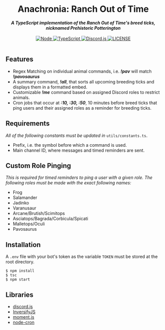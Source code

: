 <h1 align="center">Anachronia: Ranch Out of Time</h1>

<div align="center">
  <strong><i>A TypeScript implementation of the Ranch Out of Time's breed ticks, nicknamed <strong>Prehistoric Potterington</strong></i></strong>
  <br>
  <br>


  <a href="https://nodejs.org/en/">
    <img src="https://img.shields.io/badge/node-12.16.2-brightgreen?style=for-the-badge&colorB=026e00" alt="Node" />
  </a>
  
  <a href="https://www.typescriptlang.org">
    <img src="https://img.shields.io/badge/typescript-3.9.5-brightgreen?style=for-the-badge&colorB=2b7489" alt="TypeScript" />
  </a>

  <a href="http://discord.js.org">
    <img src="https://img.shields.io/badge/discord.js-12.2.0-brightgreen?style=for-the-badge&colorB=168eef" alt="Discord.js" />
  </a>

  <a href="https://github.com/varrock/anachronia/blob/master/LICENSE">
    <img src="https://img.shields.io/github/license/dragonite/djangohat.svg?style=for-the-badge&colorB=61829F" alt="LICENSE" />
  </a>
</div>
<br>

## Features
- Regex Matching on individual animal commands, i.e. ___!pav___ will match ___!pavosaurus___
- A summary command, ___!all___, that sorts all upcoming breeding ticks and displays them in a formatted embed.
- Customizable ___!me___ command based on assigned Discord roles to restrict animals.
- Cron jobs that occur at ___:10, :30, :50___, 10 minutes before breed ticks that ping users and their assigned roles as a reminder for breeding ticks.

## Requirements
_All of the following constants must be updated in_ `utils/constants.ts`.
- Prefix, i.e. the symbol before which a command is used.
- Main channel ID, where messages and timed reminders are sent.

## Custom Role Pinging
_This is required for timed reminders to ping a user with a given role. The following roles must be made with the exact following names:_
- Frog
- Salamander
- Jadinko
- Varanusaur
- Arcane/Brutish/Scimitops
- Asciatops/Bagrada/Corbicula/Spicati
- Malletops/Oculi
- Pavosaurus



## Installation

A `.env` file with your bot's token as the variable `TOKEN` must be stored at the root directory.

```
$ npm install
$ tsc
$ npm start
```

## Libraries
- [discord.js](https://discord.js.org/)
- [InversifyJS](http://inversify.io/)
- [moment.js](https://momentjs.com/)
- [node-cron](https://www.npmjs.com/package/node-cron)